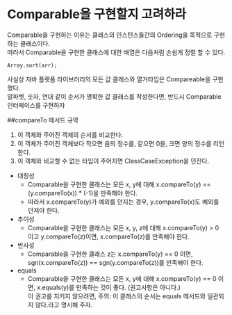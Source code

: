 # Comparable을 구현할지 고려하라
Comparable을 구현하는 이유는 클래스의 인스턴스들간의 Ordering을 목적으로 구현하는 클래스이다.  
따라서 Comparable을 구현한 클래스에 대한 배열은 다음처럼 손쉽게 정렬 할 수 있다.

~~~
Array.sort(arr);
~~~
사실상 자바 플랫폼 라이브러리의 모든 값 클래스와 열거타입은 Compareable을 구현했다.  
알파벳, 숫자, 연대 같이 순서가 명확한 값 클래스를 작성한다면, 반드시 Comparable 인터페이스를 구현하자

##compareTo 메서드 규약
1) 이 객체와 주어진 객체의 순서를 비교한다.
2) 이 객체가 주어진 객체보다 작으면 음의 정수를, 같으면 0을, 크면 양의 정수를 리턴한다.
3) 이 객체와 비교할 수 없는 타입이 주어지면 ClassCaseException을 던진다.

- 대칭성
    - Comparable을 구현한 클래스는 모든 x, y에 대해 x.compareTo(y) == (y.compareTo(x)) * (-1)을 만족해야 한다.
    - 따라서 x.compareTo(y)가 예외를 던지는 경우, y.compareTo(x)도 예외를 던져야 한다.
- 추이성
    - Comparable을 구현한 클래스는 모든 x, y, z에 대해 x.compareTo(y) > 0 이고 y.compareTo(z)이면, x.compareTo(z)를 만족해야 한다.
- 반사성 
    - Comparable을 구현한 클래스 z는 x.compareTo(y) == 0 이면, sgn(x.compareTo(z)) == sgn(y.compareTo(z))를 만족해야 한다.
- equals
    - Comparable을 구현한 클래스는 모든 x, y에 대해 x.compareTo(y) == 0 이면, x.equals(y)를 만족하는 것이 좋다. (권고사항은 아니다.)  
      이 권고를 지키지 않으려면, 주의: 이 클래스의 순서는 equals 메서드와 일관되지 않다.라고 명시해 주자.
